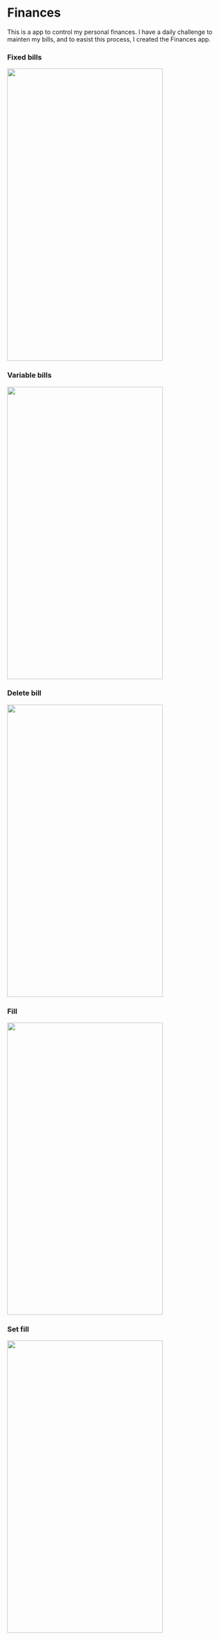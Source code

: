 # Finances

This is a app to control my personal finances.
I have a daily challenge to mainten my bills, and to easist this process, I created the Finances app.

### Fixed bills

<img src="https://finances-flutter-app.s3.amazonaws.com/image-1.png" width="360" height="676"/>

### Variable bills

<img src="https://finances-flutter-app.s3.amazonaws.com/image-2.png" width="360" height="676"/>

### Delete bill

<img src="https://finances-flutter-app.s3.amazonaws.com/image-3.png" width="360" height="676"/>

### Fill

<img src="https://finances-flutter-app.s3.amazonaws.com/image-4.png" width="360" height="676" />

### Set fill

<img src="https://finances-flutter-app.s3.amazonaws.com/image-5.png" width="360" height="676" />
